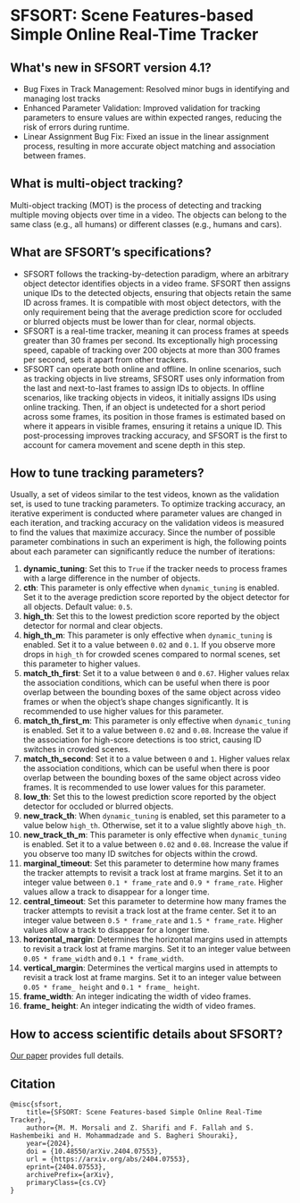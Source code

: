 # SFSORT: Scene Features-based Simple Online Real-Time Tracker

## What's new in SFSORT version 4.1?
- Bug Fixes in Track Management: Resolved minor bugs in identifying and managing lost tracks
- Enhanced Parameter Validation: Improved validation for tracking parameters to ensure values are within expected ranges, reducing the risk of errors during runtime.
- Linear Assignment Bug Fix: Fixed an issue in the linear assignment process, resulting in more accurate object matching and association between frames.

## What is multi-object tracking?
Multi-object tracking (MOT) is the process of detecting and tracking multiple moving objects over time in a video. The objects can belong to the same class (e.g., all humans) or different classes (e.g., humans and cars).

## What are SFSORT’s specifications?
- SFSORT follows the tracking-by-detection paradigm, where an arbitrary object detector identifies objects in a video frame. SFSORT then assigns unique IDs to the detected objects, ensuring that objects retain the same ID across frames. It is compatible with most object detectors, with the only requirement being that the average prediction score for occluded or blurred objects must be lower than for clear, normal objects.
- SFSORT is a real-time tracker, meaning it can process frames at speeds greater than 30 frames per second. Its exceptionally high processing speed, capable of tracking over 200 objects at more than 300 frames per second, sets it apart from other trackers.
- SFSORT can operate both online and offline. In online scenarios, such as tracking objects in live streams, SFSORT uses only information from the last and next-to-last frames to assign IDs to objects. In offline scenarios, like tracking objects in videos, it initially assigns IDs using online tracking. Then, if an object is undetected for a short period across some frames, its position in those frames is estimated based on where it appears in visible frames, ensuring it retains a unique ID. This post-processing improves tracking accuracy, and SFSORT is the first to account for camera movement and scene depth in this step.

## How to tune tracking parameters?
Usually, a set of videos similar to the test videos, known as the validation set, is used to tune tracking parameters. To optimize tracking accuracy, an iterative experiment is conducted where parameter values are changed in each iteration, and tracking accuracy on the validation videos is measured to find the values that maximize accuracy. Since the number of possible parameter combinations in such an experiment is high, the following points about each parameter can significantly reduce the number of iterations:
1. **dynamic_tuning**: Set this to `True` if the tracker needs to process frames with a large difference in the number of objects.
2. **cth**: This parameter is only effective when `dynamic_tuning` is enabled. Set it to the average prediction score reported by the object detector for all objects. Default value: `0.5`.
3. **high_th**: Set this to the lowest prediction score reported by the object detector for normal and clear objects.
4. **high_th_m**: This parameter is only effective when `dynamic_tuning` is enabled. Set it to a value between `0.02` and `0.1`. If you observe more drops in `high_th` for crowded scenes compared to normal scenes, set this parameter to higher values.
5. **match_th_first**: Set it to a value between `0` and `0.67`. Higher values relax the association conditions, which can be useful when there is poor overlap between the bounding boxes of the same object across video frames or when the object’s shape changes significantly. It is recommended to use higher values for this parameter.
6. **match_th_first_m**: This parameter is only effective when `dynamic_tuning` is enabled. Set it to a value between `0.02` and `0.08`. Increase the value if the association for high-score detections is too strict, causing ID switches in crowded scenes.
7. **match_th_second**: Set it to a value between `0` and `1`. Higher values relax the association conditions, which can be useful when there is poor overlap between the bounding boxes of the same object across video frames. It is recommended to use lower values for this parameter.
8. **low_th**: Set this to the lowest prediction score reported by the object detector for occluded or blurred objects.
9. **new_track_th**: When `dynamic_tuning` is enabled, set this parameter to a value below `high_th`. Otherwise, set it to a value slightly above `high_th`.
10. **new_track_th_m**: This parameter is only effective when `dynamic_tuning` is enabled. Set it to a value between `0.02` and `0.08`. Increase the value if you observe too many ID switches for objects within the crowd.
11. **marginal_timeout**: Set this parameter to determine how many frames the tracker attempts to revisit a track lost at frame margins. Set it to an integer value between `0.1 * frame_rate` and `0.9 * frame_rate`. Higher values allow a track to disappear for a longer time.
12. **central_timeout**: Set this parameter to determine how many frames the tracker attempts to revisit a track lost at the frame center. Set it to an integer value between `0.5 * frame_rate` and `1.5 * frame_rate`. Higher values allow a track to disappear for a longer time.
13. **horizontal_margin**: Determines the horizontal margins used in attempts to revisit a track lost at frame margins. Set it to an integer value between `0.05 * frame_width` and `0.1 * frame_width`. 
14. **vertical_margin**: Determines the vertical margins used in attempts to revisit a track lost at frame margins. Set it to an integer value between `0.05 * frame_ height` and `0.1 * frame_ height`. 
15. **frame_width**: An integer indicating the width of video frames.
16. **frame_ height**: An integer indicating the width of video frames.

## How to access scientific details about SFSORT?
[Our paper](https://arxiv.org/abs/2404.07553) provides full details.

## Citation
```
@misc{sfsort,
    title={SFSORT: Scene Features-based Simple Online Real-Time Tracker},
    author={M. M. Morsali and Z. Sharifi and F. Fallah and S. Hashembeiki and H. Mohammadzade and S. Bagheri Shouraki},
    year={2024},
    doi = {10.48550/arXiv.2404.07553}, 
    url = {https://arxiv.org/abs/2404.07553}, 
    eprint={2404.07553},
    archivePrefix={arXiv},
    primaryClass={cs.CV}
}
```
